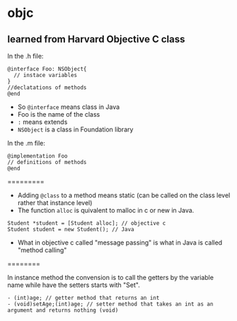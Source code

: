 # objc

## learned from Harvard Objective C class

In the .h file:
```
@interface Foo: NSObject{
  // instace variables
}
//declatations of methods
@end
```
* So `@interface` means class in Java
* Foo is the name of the class
* `:` means extends
* `NSObject` is a class in Foundation library

In the .m file:
```
@implementation Foo
// definitions of methods
@end
```

=========

* Adding `@class` to a method means static (can be called on the class level rather that instance level)
* The function `alloc` is quivalent to malloc in c or new in Java. 
```
Student *student = [Student alloc]; // objective c
Student student = new Student(); // Java
```
* What in objective c called "message passing" is what in Java is called "method calling"

========

In instance method the convension is to call the getters by the variable name while have the setters starts with "Set".
```
- (int)age; // getter method that returns an int
- (void)setAge;(int)age; // setter method that takes an int as an argument and returns nothing (void) 
```

